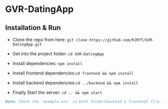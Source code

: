 # GVR-DatingApp

## Installation & Run

- Clone the repo from here: `git clone https://github.com/RJRYT/GVR-DatingApp.git`

- Get into the project folder: `cd GVR-DatingApp`

- Install dependencies: `npm install`

- Install frontend dependencies:`cd frontend && npm install`

- Install backend dependencies:`cd ../backend && npm install`

- Finally Start the server: `cd .. && npm start`

```md
Note: Check the `example.env` in both folder(backend & frontend) file for the env variables needed.
```